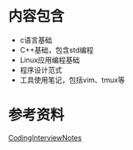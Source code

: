 # 内容包含
+ c语言基础
+ C++基础，包含std编程
+ Linux应用编程基础
+ 程序设计范式
+ 工具使用笔记，包括vim、tmux等



# 参考资料
[CodingInterviewNotes](https://github.com/yzhu798/CodingInterviewsNotes)
